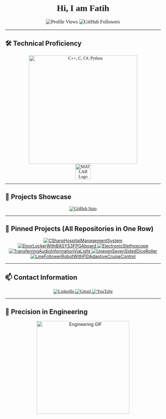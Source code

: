 <h1 align="center" style="font-family: 'Times New Roman', serif; font-weight: bold;">Hi, I am Fatih</h1>

<p align="center" style="font-family: 'Times New Roman', serif; font-size: 16px;">
  <img src="https://komarev.com/ghpvc/?username=mfatihg&label=Profile%20views&color=2C3E50&style=flat" alt="Profile Views">
  <img src="https://img.shields.io/github/followers/mfatihg?label=Followers&style=social" alt="GitHub Followers">
</p>

---

## 🛠️ **Technical Proficiency**
<p align="center" style="font-family: 'Times New Roman', serif; font-size: 14px;">
  <img src="https://skillicons.dev/icons?i=cpp,c,cs,python" width="350" alt="C++, C, C#, Python">
  <br>
  <img src="https://upload.wikimedia.org/wikipedia/commons/2/21/Matlab_Logo.png" width="50" alt="MATLAB Logo">
</p>

---

## 📌 **Projects Showcase**
<p align="center" style="font-family: 'Times New Roman', serif; font-size: 14px;">
  <a href="https://github.com/mfatihg?tab=repositories">
    <img src="https://github-readme-stats.vercel.app/api?username=mfatihg&show_icons=true&theme=dark&hide_border=true&count_private=true&include_all_commits=true" alt="GitHub Stats">
  </a>
</p>

---

## 📌 **Pinned Projects (All Repositories in One Row)**
<p align="center">
  <a href="https://github.com/mfatihg/CSharpHospitalManagementSystem">
    <img src="https://github-readme-stats.vercel.app/api/pin/?username=mfatihg&repo=CSharpHospitalManagementSystem&theme=dark&card_width=200" alt="CSharpHospitalManagementSystem">
  </a>
  <a href="https://github.com/mfatihg/DoorLockerWithBASYS3FPGAboard">
    <img src="https://github-readme-stats.vercel.app/api/pin/?username=mfatihg&repo=DoorLockerWithBASYS3FPGAboard&theme=dark&card_width=200" alt="DoorLockerWithBASYS3FPGAboard">
  </a>
  <a href="https://github.com/mfatihg/ElectronicStethoscope">
    <img src="https://github-readme-stats.vercel.app/api/pin/?username=mfatihg&repo=ElectronicStethoscope&theme=dark&card_width=200" alt="ElectronicStethoscope">
  </a>
  <a href="https://github.com/mfatihg/TransferringAudioInformationViaLight">
    <img src="https://github-readme-stats.vercel.app/api/pin/?username=mfatihg&repo=TransferringAudioInformationViaLight&theme=dark&card_width=200" alt="TransferringAudioInformationViaLight">
  </a>
  <a href="https://github.com/mfatihg/UnevenSevenSidedDiceRoller">
    <img src="https://github-readme-stats.vercel.app/api/pin/?username=mfatihg&repo=UnevenSevenSidedDiceRoller&theme=dark&card_width=200" alt="UnevenSevenSidedDiceRoller">
  </a>
  <a href="https://github.com/mfatihg/LineFollowerRobotWithPIDAdaptiveCruiseControl">
    <img src="https://github-readme-stats.vercel.app/api/pin/?username=mfatihg&repo=LineFollowerRobotWithPIDAdaptiveCruiseControl&theme=dark&card_width=200" alt="LineFollowerRobotWithPIDAdaptiveCruiseControl">
  </a>
</p>

---

## 📫 **Contact Information**
<p align="center" style="font-family: 'Times New Roman', serif; font-size: 14px;">
  <a href="https://linkedin.com/in/mfatihg">
    <img src="https://img.shields.io/badge/LinkedIn-0A66C2.svg?&style=flat-square&logo=linkedin&logoColor=white" alt="LinkedIn"/>
  </a>
  <a href="mailto:fatihgogus3@gmail.com">
    <img src="https://img.shields.io/badge/Gmail-D14836?style=flat-square&logo=gmail&logoColor=white" alt="Gmail"/>
  </a>
  <a href="https://youtube.com/c/MehmetFatihGöğüş">
    <img src="https://img.shields.io/badge/YouTube-FF0000?style=flat-square&logo=youtube&logoColor=white" alt="YouTube"/>
  </a>
</p>

---

## 🎯 **Precision in Engineering**
<p align="center">
  <img src="https://media.giphy.com/media/l1J9EdzfOSgfyueLm/giphy.gif" width="300px" alt="Engineering GIF">
</p>
